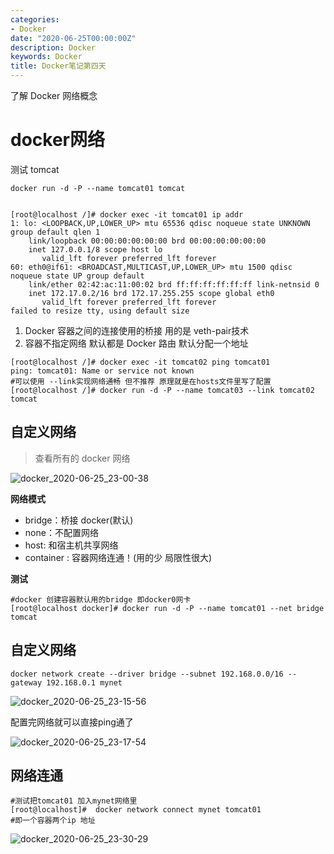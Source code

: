 ```yaml
---
categories:
- Docker
date: "2020-06-25T00:00:00Z"
description: Docker
keywords: Docker
title: Docker笔记第四天
---
```


了解 Docker 网络概念

# docker网络

测试 tomcat

<!--more-->

```shell
docker run -d -P --name tomcat01 tomcat


[root@localhost /]# docker exec -it tomcat01 ip addr
1: lo: <LOOPBACK,UP,LOWER_UP> mtu 65536 qdisc noqueue state UNKNOWN group default qlen 1
    link/loopback 00:00:00:00:00:00 brd 00:00:00:00:00:00
    inet 127.0.0.1/8 scope host lo
       valid_lft forever preferred_lft forever
60: eth0@if61: <BROADCAST,MULTICAST,UP,LOWER_UP> mtu 1500 qdisc noqueue state UP group default 
    link/ether 02:42:ac:11:00:02 brd ff:ff:ff:ff:ff:ff link-netnsid 0
    inet 172.17.0.2/16 brd 172.17.255.255 scope global eth0
       valid_lft forever preferred_lft forever
failed to resize tty, using default size
```

1. Docker 容器之间的连接使用的桥接 用的是 veth-pair技术
2. 容器不指定网络 默认都是 Docker 路由 默认分配一个地址

```shell
[root@localhost /]# docker exec -it tomcat02 ping tomcat01
ping: tomcat01: Name or service not known
#可以使用 --link实现网络通畅 但不推荐 原理就是在hosts文件里写了配置
[root@localhost /]# docker run -d -P --name tomcat03 --link tomcat02 tomcat
```

## 自定义网络

> 查看所有的 docker 网络

![docker_2020-06-25_23-00-38](https://i.inderiva.eu.org/docker/docker_2020-06-25_23-00-38.png)

**网络模式**

- bridge：桥接 docker(默认)
- none：不配置网络
- host:  和宿主机共享网络
- container : 容器网络连通！(用的少 局限性很大)

**测试**

```shell
#docker 创建容器默认用的bridge 即docker0网卡
[root@localhost docker]# docker run -d -P --name tomcat01 --net bridge tomcat

```

## 自定义网络

```shell
docker network create --driver bridge --subnet 192.168.0.0/16 --gateway 192.168.0.1 mynet
```

![docker_2020-06-25_23-15-56](https://i.inderiva.eu.org/docker/docker_2020-06-25_23-15-56.png)

配置完网络就可以直接ping通了

![docker_2020-06-25_23-17-54](https://i.inderiva.eu.org/docker/docker_2020-06-25_23-17-54.png)

## 网络连通

```shell
#测试把tomcat01 加入mynet网络里
[root@localhost]#  docker network connect mynet tomcat01
#即一个容器两个ip 地址
```

![docker_2020-06-25_23-30-29](https://i.inderiva.eu.org/docker/docker_2020-06-25_23-30-29.png) 